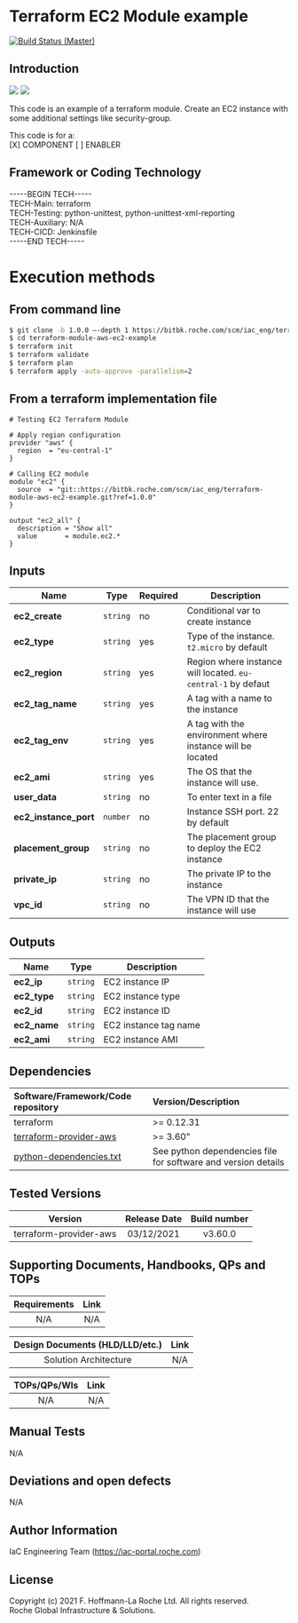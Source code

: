 # Terraform EC2 Module example

[![Build Status (Master)](https://rbalvjenkinm.bas.roche.com/job/IAC_ENG/job/IAC_ENG/job/terraform-module-aws-ec2-example/job/master/badge/icon)](https://rbalvjenkinm.bas.roche.com/job/IAC_ENG/job/IAC_ENG/job/terraform-module-aws-ec2-example/job/master/)

## Introduction

![](https://img.shields.io/badge/terraform-v1.0.9-blueviolet?logo=terraform) ![](https://img.shields.io/badge/aws-3.60.0-yellow?logo=amazonaws)

This code is an example of a terraform module. Create an EC2 instance with some additional settings like security-group.

This code is for a:\
[X] COMPONENT [ ] ENABLER

## Framework or Coding Technology

-----BEGIN TECH-----\
TECH-Main: terraform\
TECH-Testing: python-unittest, python-unittest-xml-reporting\
TECH-Auxiliary: N/A\
TECH-CICD: Jenkinsfile\
-----END TECH-----

# Execution methods

## From command line

```sh
$ git clone -b 1.0.0 –-depth 1 https://bitbk.roche.com/scm/iac_eng/terraform-module-aws-ec2-example.git
$ cd terraform-module-aws-ec2-example
$ terraform init
$ terraform validate
$ terraform plan
$ terraform apply -auto-approve -parallelism=2
```

## From a terraform implementation file

```hcl
# Testing EC2 Terraform Module

# Apply region configuration
provider "aws" {
  region  = "eu-central-1"
}

# Calling EC2 module
module "ec2" {
  source  = "git::https://bitbk.roche.com/scm/iac_eng/terraform-module-aws-ec2-example.git?ref=1.0.0"
}

output "ec2_all" {
  description = "Show all"
  value       = module.ec2.*
}
```
## Inputs

| Name | Type | Required | Description |
| ---- | ---- | -------- | ----------- |
| **ec2_create** | `string` | no | Conditional var to create instance |
| **ec2_type** | `string` | yes | Type of the instance. `t2.micro` by default |
| **ec2_region** | `string` | yes | Region where instance will located. `eu-central-1` by defaut |
| **ec2_tag_name** | `string` | yes | A tag with a name to the instance |
| **ec2_tag_env** | `string` | yes | A tag with the environment where instance will be located |
| **ec2_ami** | `string` | yes | The OS that the instance will use. |
| **user_data** | `string` | no | To enter text in a file |
| **ec2_instance_port** | `number` | no | Instance SSH port. 22 by default |
| **placement_group** | `string` | no | The placement group to deploy the EC2 instance |
| **private_ip** | `string` | no | The private IP to the instance |
| **vpc_id** | `string` | no | The VPN ID that the instance will use |

## Outputs

| Name | Type | Description |
| ---- | ---- | ----------- |
| **ec2_ip** | `string` | EC2 instance IP |
| **ec2_type** | `string` | EC2 instance type |
| **ec2_id** | `string` | EC2 instance ID |
| **ec2_name** | `string` | EC2 instance tag name |
| **ec2_ami** | `string` | EC2 instance AMI |

## Dependencies

| Software/Framework/Code repository                           | Version/Description                                          |
| :------------------ | :--------------------|
| terraform   | >= 0.12.31   |
| [terraform-provider-aws](https://github.com/hashicorp/terraform-provider-aws) | >= 3.60"  |
| [python-dependencies.txt](./tests/pytest/python-dependencies.txt) | See python dependencies file for software and version details |

## Tested Versions

|         **Version**         | **Release Date** | **Build number** |
| :-------------------------: | :--------------: | :--------------: |
|   terraform-provider-aws    |    03/12/2021    |     v3.60.0      |

## Supporting Documents, Handbooks, QPs and TOPs

| **Requirements** | **Link** |
| :--------------: | :------: |
|       N/A        |   N/A    |

| **Design Documents (HLD/LLD/etc.)** |                           **Link**                           |
| :---------------------------------: | :----------------------------------------------------------: |
|        Solution Architecture        |                             N/A                              |

| **TOPs/QPs/WIs** | **Link** |
| :--------------: | :------: |
|       N/A        |   N/A    |

## Manual Tests

N/A

## Deviations and open defects

N/A

## Author Information

IaC Engineering Team (https://iac-portal.roche.com)

## License

Copyright (c) 2021 F. Hoffmann-La Roche Ltd. All rights reserved.\
Roche Global Infrastructure & Solutions.
